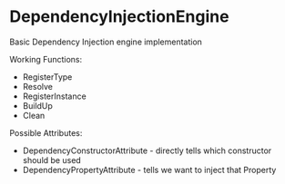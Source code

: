 # DependencyInjectionEngine
Basic Dependency Injection engine implementation

Working Functions:
- RegisterType
- Resolve
- RegisterInstance
- BuildUp
- Clean

Possible Attributes:
- DependencyConstructorAttribute - directly tells which constructor should be used
- DependencyPropertyAttribute - tells we want to inject that Property

